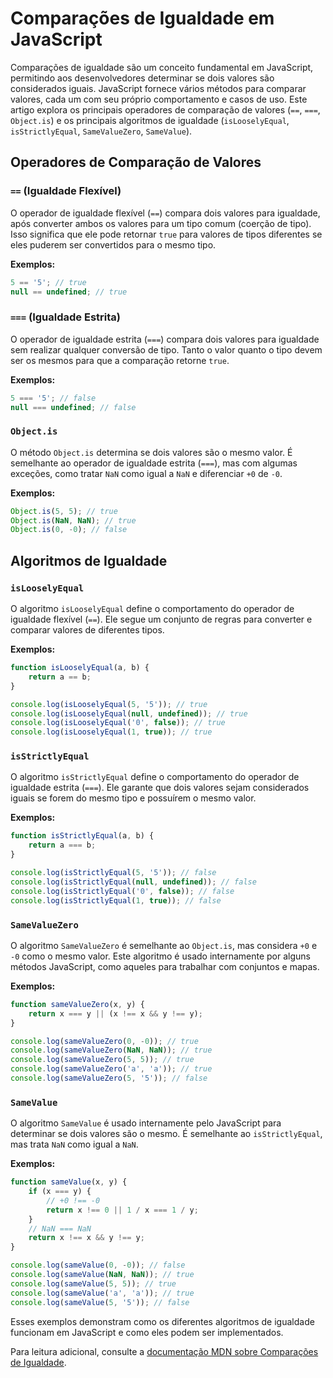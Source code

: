 
# Comparações de Igualdade em JavaScript

Comparações de igualdade são um conceito fundamental em JavaScript, permitindo aos desenvolvedores determinar se dois valores são considerados iguais. JavaScript fornece vários métodos para comparar valores, cada um com seu próprio comportamento e casos de uso. Este artigo explora os principais operadores de comparação de valores (`==`, `===`, `Object.is`) e os principais algoritmos de igualdade (`isLooselyEqual`, `isStrictlyEqual`, `SameValueZero`, `SameValue`).

## Operadores de Comparação de Valores

### `==` (Igualdade Flexível)
O operador de igualdade flexível (`==`) compara dois valores para igualdade, após converter ambos os valores para um tipo comum (coerção de tipo). Isso significa que ele pode retornar `true` para valores de tipos diferentes se eles puderem ser convertidos para o mesmo tipo.

**Exemplos:**
```javascript
5 == '5'; // true
null == undefined; // true
```

### `===` (Igualdade Estrita)
O operador de igualdade estrita (`===`) compara dois valores para igualdade sem realizar qualquer conversão de tipo. Tanto o valor quanto o tipo devem ser os mesmos para que a comparação retorne `true`.

**Exemplos:**
```javascript
5 === '5'; // false
null === undefined; // false
```

### `Object.is`
O método `Object.is` determina se dois valores são o mesmo valor. É semelhante ao operador de igualdade estrita (`===`), mas com algumas exceções, como tratar `NaN` como igual a `NaN` e diferenciar `+0` de `-0`.

**Exemplos:**
```javascript
Object.is(5, 5); // true
Object.is(NaN, NaN); // true
Object.is(0, -0); // false
```

## Algoritmos de Igualdade

### `isLooselyEqual`
O algoritmo `isLooselyEqual` define o comportamento do operador de igualdade flexível (`==`). Ele segue um conjunto de regras para converter e comparar valores de diferentes tipos.

**Exemplos:**
```javascript
function isLooselyEqual(a, b) {
    return a == b;
}

console.log(isLooselyEqual(5, '5')); // true
console.log(isLooselyEqual(null, undefined)); // true
console.log(isLooselyEqual('0', false)); // true
console.log(isLooselyEqual(1, true)); // true
```

### `isStrictlyEqual`
O algoritmo `isStrictlyEqual` define o comportamento do operador de igualdade estrita (`===`). Ele garante que dois valores sejam considerados iguais se forem do mesmo tipo e possuírem o mesmo valor.

**Exemplos:**
```javascript
function isStrictlyEqual(a, b) {
    return a === b;
}

console.log(isStrictlyEqual(5, '5')); // false
console.log(isStrictlyEqual(null, undefined)); // false
console.log(isStrictlyEqual('0', false)); // false
console.log(isStrictlyEqual(1, true)); // false
```

### `SameValueZero`
O algoritmo `SameValueZero` é semelhante ao `Object.is`, mas considera `+0` e `-0` como o mesmo valor. Este algoritmo é usado internamente por alguns métodos JavaScript, como aqueles para trabalhar com conjuntos e mapas.

**Exemplos:**
```javascript
function sameValueZero(x, y) {
    return x === y || (x !== x && y !== y);
}

console.log(sameValueZero(0, -0)); // true
console.log(sameValueZero(NaN, NaN)); // true
console.log(sameValueZero(5, 5)); // true
console.log(sameValueZero('a', 'a')); // true
console.log(sameValueZero(5, '5')); // false
```

### `SameValue`
O algoritmo `SameValue` é usado internamente pelo JavaScript para determinar se dois valores são o mesmo. É semelhante ao `isStrictlyEqual`, mas trata `NaN` como igual a `NaN`.

**Exemplos:**
```javascript
function sameValue(x, y) {
    if (x === y) {
        // +0 !== -0
        return x !== 0 || 1 / x === 1 / y;
    }
    // NaN === NaN
    return x !== x && y !== y;
}

console.log(sameValue(0, -0)); // false
console.log(sameValue(NaN, NaN)); // true
console.log(sameValue(5, 5)); // true
console.log(sameValue('a', 'a')); // true
console.log(sameValue(5, '5')); // false
```

Esses exemplos demonstram como os diferentes algoritmos de igualdade funcionam em JavaScript e como eles podem ser implementados.


Para leitura adicional, consulte a [documentação MDN sobre Comparações de Igualdade](https://developer.mozilla.org/en-US/docs/Web/JavaScript/Equality_comparisons_and_sameness).
